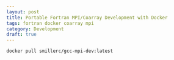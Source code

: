 ```yaml
---
layout: post
title: Portable Fortran MPI/Coarray Development with Docker
tags: fortran docker coarray mpi
category: Development
draft: true
---
```


`docker pull smillerc/gcc-mpi-dev:latest`